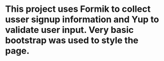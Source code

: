 # This project uses Formik to collect usser signup information and Yup to validate user input. Very basic bootstrap was used to style the page.